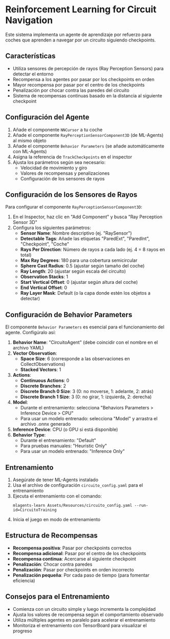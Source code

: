 # Reinforcement Learning for Circuit Navigation

Este sistema implementa un agente de aprendizaje por refuerzo para coches que aprenden a navegar por un circuito siguiendo checkpoints.

## Características

- Utiliza sensores de percepción de rayos (Ray Perception Sensors) para detectar el entorno
- Recompensa a los agentes por pasar por los checkpoints en orden
- Mayor recompensa por pasar por el centro de los checkpoints
- Penalización por chocar contra las paredes del circuito
- Sistema de recompensas continuas basado en la distancia al siguiente checkpoint

## Configuración del Agente

1. Añade el componente `NNCursor` a tu coche
2. Añade el componente `RayPerceptionSensorComponent3D` (de ML-Agents) al mismo objeto
3. Añade el componente `Behavior Parameters` (se añade automáticamente con ML-Agents)
4. Asigna la referencia de `TrackCheckpoints` en el inspector
5. Ajusta los parámetros según sea necesario:
   - Velocidad de movimiento y giro
   - Valores de recompensas y penalizaciones
   - Configuración de los sensores de rayos

## Configuración de los Sensores de Rayos

Para configurar el componente `RayPerceptionSensorComponent3D`:

1. En el Inspector, haz clic en "Add Component" y busca "Ray Perception Sensor 3D"
2. Configura los siguientes parámetros:
   - **Sensor Name**: Nombre descriptivo (ej. "RaySensor")
   - **Detectable Tags**: Añade las etiquetas "ParedExt", "ParedInt", "Checkpoint", "Coche"
   - **Rays Per Direction**: Número de rayos a cada lado (ej. 4 = 8 rayos en total)
   - **Max Ray Degrees**: 180 para una cobertura semicircular
   - **Sphere Cast Radius**: 0.5 (ajustar según tamaño del coche)
   - **Ray Length**: 20 (ajustar según escala del circuito)
   - **Observation Stacks**: 1
   - **Start Vertical Offset**: 0 (ajustar según altura del coche)
   - **End Vertical Offset**: 0
   - **Ray Layer Mask**: Default (o la capa donde estén los objetos a detectar)

## Configuración de Behavior Parameters

El componente `Behavior Parameters` es esencial para el funcionamiento del agente. Configúralo así:

1. **Behavior Name**: "CircuitoAgent" (debe coincidir con el nombre en el archivo YAML)
2. **Vector Observation**:
   - **Space Size**: 6 (corresponde a las observaciones en CollectObservations)
   - **Stacked Vectors**: 1
3. **Actions**:
   - **Continuous Actions**: 0
   - **Discrete Branches**: 2
   - **Discrete Branch 0 Size**: 3 (0: no moverse, 1: adelante, 2: atrás)
   - **Discrete Branch 1 Size**: 3 (0: no girar, 1: izquierda, 2: derecha)
4. **Model**:
   - Durante el entrenamiento: selecciona "Behaviors Parameters > Inference Device > CPU"
   - Para usar un modelo entrenado: selecciona "Model" y arrastra el archivo .onnx generado
5. **Inference Device**: CPU (o GPU si está disponible)
6. **Behavior Type**:
   - Durante el entrenamiento: "Default"
   - Para pruebas manuales: "Heuristic Only"
   - Para usar un modelo entrenado: "Inference Only"

## Entrenamiento

1. Asegúrate de tener ML-Agents instalado
2. Usa el archivo de configuración `circuito_config.yaml` para el entrenamiento
3. Ejecuta el entrenamiento con el comando:
   ```
   mlagents-learn Assets/Resources/circuito_config.yaml --run-id=CircuitoTraining
   ```
4. Inicia el juego en modo de entrenamiento

## Estructura de Recompensas

- **Recompensa positiva**: Pasar por checkpoints correctos
- **Recompensa adicional**: Pasar por el centro de los checkpoints
- **Recompensa continua**: Acercarse al siguiente checkpoint
- **Penalización**: Chocar contra paredes
- **Penalización**: Pasar por checkpoints en orden incorrecto
- **Penalización pequeña**: Por cada paso de tiempo (para fomentar eficiencia)

## Consejos para el Entrenamiento

- Comienza con un circuito simple y luego incrementa la complejidad
- Ajusta los valores de recompensa según el comportamiento observado
- Utiliza múltiples agentes en paralelo para acelerar el entrenamiento
- Monitoriza el entrenamiento con TensorBoard para visualizar el progreso 